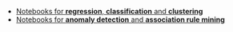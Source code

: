 * [Notebooks for **regression**, **classification** and **clustering**](D2/)
* [Notebooks for **anomaly detection** and **association rule mining**](D3/)
